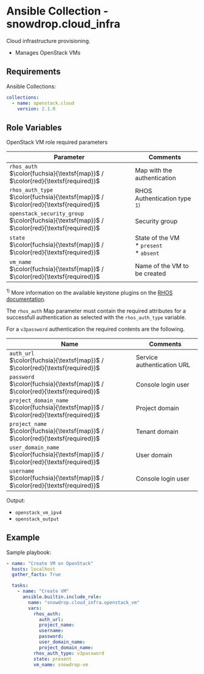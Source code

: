 # Ansible Collection - snowdrop.cloud_infra

Cloud infrastructure provisioning.

* Manages OpenStack VMs

## Requirements

Ansible Collections:

```yaml
collections:
  - name: openstack.cloud
    version: 2.1.0
```

## Role Variables

OpenStack VM role required parameters

| Parameter | Comments   |
|-----------|------------|
| `rhos_auth` <br/> $\color{fuchsia}{\textsf{map}}$ / $\color{red}{\textsf{required}}$ | Map with the authentication |
| `rhos_auth_type` <br/>$\color{fuchsia}{\textsf{map}}$ / $\color{red}{\textsf{required}}$ | RHOS Authentication type  <sup>1)</sup> |
| `openstack_security_group` <br/>$\color{fuchsia}{\textsf{map}}$ / $\color{red}{\textsf{required}}$ | Security group |
| `state` <br/>$\color{fuchsia}{\textsf{map}}$ / $\color{red}{\textsf{required}}$ | State of the VM <br/> * `present` <br/> * `absent` |
| `vm_name` <br/>$\color{fuchsia}{\textsf{map}}$ / $\color{red}{\textsf{required}}$ | Name of the VM to be created |

<sup>1)</sup> More information on the available keystone plugins on the 
[RHOS documentation](https://docs.openstack.org/keystoneauth/latest/plugin-options.html#available-plugins).
 
The `rhos_auth` Map parameter must contain the required attributes for a successfull 
 authentication as selected with the `rhos_auth_type` variable. 
 
For a `v3password` authentication the required contents are the following.

| Name  | Comments                          |
|-------|-----------------------------------|
| `auth_url`      <br/>$\color{fuchsia}{\textsf{map}}$ / $\color{red}{\textsf{required}}$ | Service authentication URL |
| `password` <br/>$\color{fuchsia}{\textsf{map}}$ / $\color{red}{\textsf{required}}$ | Console login user |
| `project_domain_name`   <br/>$\color{fuchsia}{\textsf{map}}$ / $\color{red}{\textsf{required}}$ | Project domain |
| `project_name` <br/>$\color{fuchsia}{\textsf{map}}$ / $\color{red}{\textsf{required}}$ | Tenant domain |
| `user_domain_name`      <br/>$\color{fuchsia}{\textsf{map}}$ / $\color{red}{\textsf{required}}$ | User domain |
| `username` <br/>$\color{fuchsia}{\textsf{map}}$ / $\color{red}{\textsf{required}}$ | Console login user |

Output: 
* `openstack_vm_ipv4`
* `openstack_output`

## Example

Sample playbook:

```yaml
- name: "Create VM on OpenStack"
  hosts: localhost
  gather_facts: True

  tasks:
    - name: "Create VM"
      ansible.builtin.include_role:
        name: "snowdrop.cloud_infra.openstack_vm"
        vars:
          rhos_auth:
            auth_url: 
            project_name: 
            username: 
            password: 
            user_domain_name: 
            project_domain_name: 
          rhos_auth_type: v3password
          state: present
          vm_name: snowdrop-vm
```